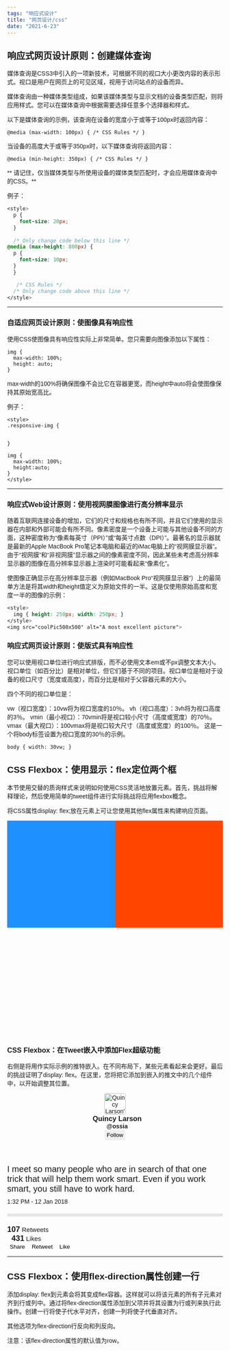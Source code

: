 ```yaml
---
tags: "响应式设计"
title: "网页设计/css"
date: "2021-6-23"
---
```

<!--more-->
## 响应式网页设计原则：创建媒体查询
媒体查询是CSS3中引入的一项新技术，可根据不同的视口大小更改内容的表示形式。视口是用户在网页上的可见区域，视用于访问站点的设备而异。

媒体查询由一种媒体类型组成，如果该媒体类型与显示文档的设备类型匹配，则将应用样式。您可以在媒体查询中根据需要选择任意多个选择器和样式。

以下是媒体查询的示例，该查询在设备的宽度小于或等于100px时返回内容：
```
@media (max-width: 100px) { /* CSS Rules */ }
```
当设备的高度大于或等于350px时，以下媒体查询将返回内容：
```
@media (min-height: 350px) { /* CSS Rules */ }
```
** 请记住，仅当媒体类型与所使用设备的媒体类型匹配时，才会应用媒体查询中的CSS。**

例子：
```css
<style>
  p {
    font-size: 20px;
  }
 
  /* Only change code below this line */
@media (max-height: 800px) {
  p {
    font-size: 10px;
  }
  }

   /* CSS Rules */ 
  /* Only change code above this line */
</style>
```
---

### 自适应网页设计原则：使图像具有响应性
使用CSS使图像具有响应性实际上非常简单。您只需要向图像添加以下属性：
```
img {
  max-width: 100%;
  height: auto;
}
```
max-width的100%将确保图像不会比它在容器更宽，而height中auto将会使图像保持其原始宽高比。

例子：
```
<style>
.responsive-img {


}

img {
  max-width: 100%;
  height:auto;
}
</style>
```
---

###  响应式Web设计原则：使用视网膜图像进行高分辨率显示

随着互联网连接设备的增加，它们的尺寸和规格也有所不同，并且它们使用的显示器在内部和外部可能会有所不同。像素密度是一个设备上可能与其他设备不同的方面，这种密度称为“像素每英寸（PPI）”或“每英寸点数（DPI）”。最著名的显示器就是最新的Apple MacBook Pro笔记本电脑和最近的iMac电脑上的“视网膜显示器”。由于“视网膜”和“非视网膜”显示器之间的像素密度不同，因此某些未考虑高分辨率显示器的图像在高分辨率显示器上渲染时可能看起来“像素化”。

使图像正确显示在高分辨率显示器（例如MacBook Pro“视网膜显示器”）上的最简单方法是将其width和height值定义为原始文件的一半。这是仅使用原始高度和宽度一半的图像的示例：

```css
<style>
  img { height: 250px; width: 250px; }
</style>
<img src="coolPic500x500" alt="A most excellent picture">
```

### 响应式网页设计原则：使版式具有响应性
您可以使用视口单位进行响应式排版，而不必使用文本em或不px调整文本大小。视口单位（如百分比）是相对单位，但它们基于不同的项目。视口单位是相对于设备的视口尺寸（宽度或高度），而百分比是相对于父容器元素的大小。

四个不同的视口单位是：

vw（视口宽度）：10vw将为视口宽度的10％。
vh（视口高度）：3vh将为视口高度的3％。
vmin（最小视口）：70vmin将是视口较小尺寸（高度或宽度）的70％。
vmax（最大视口）：100vmax将是视口较大尺寸（高度或宽度）的100％。
这是一个将body标签设置为视口宽度的30％的示例。
```
body { width: 30vw; }

```

## CSS Flexbox：使用显示：flex定位两个框

本节使用交替的质询样式来说明如何使用CSS灵活地放置元素。首先，挑战将解释理论，然后使用简单的tweet组件进行实际挑战将应用flexbox概念。

将CSS属性display: flex;放在元素上可让您使用其他flex属性来构建响应页面。


<style>
  #box-container {
    display: flex;
    height: 500px;

  }

  #box-1 {
    background-color: dodgerblue;
    width: 50%;
    height: 50%;
  }

  #box-2 {
    background-color: orangered;
    width: 50%;
    height: 50%;
  }
</style>
<div id="box-container">
  <div id="box-1"></div>
  <div id="box-2"></div>
</div>

### CSS Flexbox：在Tweet嵌入中添加Flex超级功能

右侧是将用作实际示例的推特嵌入。在不同布局下，某些元素看起来会更好。最后的挑战证明了display: flex。在这里，您将把它添加到嵌入的推文中的几个组件中，以开始调整其位置。

<style>
  body {
    font-family: Arial, sans-serif;
  }
  header {

  }
  header .profile-thumbnail {
    width: 50px;
    height: 50px;
    border-radius: 4px;
  }
  header .profile-name {

    margin-left: 10px;
  }
  header .follow-btn {

    margin: 0 0 0 auto;
  }
  header .follow-btn button {
    border: 0;
    border-radius: 3px;
    padding: 5px;
  }
  header h3, header h4 {

    margin: 0;
  }
  #inner p {
    margin-bottom: 10px;
    font-size: 20px;
  }
  #inner hr {
    margin: 20px 0;
    border-style: solid;
    opacity: 0.1;
  }
  footer {

  }
  footer .stats {

    font-size: 15px;
  }
  footer .stats strong {
    font-size: 18px;
  }
  footer .stats .likes {
    margin-left: 10px;
  }
  footer .cta {
    margin-left: auto;
  }
  footer .cta button {
    border: 0;
    background: transparent;
  }
</style>
<header>
  <img src="https://freecodecamp.s3.amazonaws.com/quincy-twitter-photo.jpg" alt="Quincy Larson's profile picture" class="profile-thumbnail">
  <div class="profile-name">
    <h3>Quincy Larson</h3>
    <h4>@ossia</h4>
  </div>
  <div class="follow-btn">
    <button>Follow</button>
  </div>
</header>
<div id="inner">
  <p>I meet so many people who are in search of that one trick that will help them work smart. Even if you work smart, you still have to work hard.</p>
  <span class="date">1:32 PM - 12 Jan 2018</span>
  <hr>
</div>
<footer>
  <div class="stats">
    <div class="Retweets">
      <strong>107</strong> Retweets
    </div>
    <div class="likes">
      <strong>431</strong> Likes
    </div>
  </div>
  <div class="cta">
    <button class="share-btn">Share</button>
    <button class="retweet-btn">Retweet</button>
    <button class="like-btn">Like</button>
  </div>
</footer>

---

## CSS Flexbox：使用flex-direction属性创建一行

添加display: flex到元素会将其变成flex容器。这样就可以将该元素的所有子元素对齐到行或列中。通过将flex-direction属性添加到父项并将其设置为行或列来执行此操作。创建一行将使子代水平对齐，创建一列将使子代垂直对齐。

其他选项为flex-direction行反向和列反向。

注意：该flex-direction属性的默认值为row。